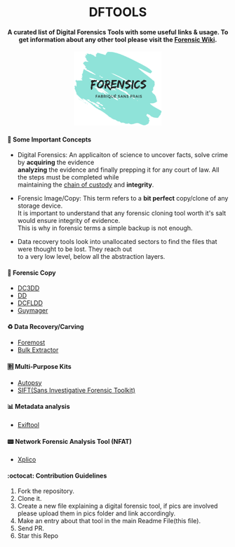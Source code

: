 
<h1 align="center">
  DFTOOLS
</h1>

<h4 align="center">A curated list of Digital Forensics Tools with some useful links & usage.
To get information about any other tool please visit the  <a href="https://forensicswiki.org" target="_blank">Forensic Wiki</a>.</h4>


<h4 align="center"><a href=""><img src="./pics/df-transparent.png" alt="Forensics" width="200"></a></h4>


#### 📢 Some Important Concepts

- Digital Forensics: An applicaiton of science to uncover facts, solve crime by **acquiring** the evidence <br />
**analyzing** the evidence and finally prepping it for any court of law. All the steps must be completed while <br /> maintaining the [chain of custody](https://digital-forensics.sans.org/blog/tags/chain-of-custody) and **integrity**.

- Forensic Image/Copy: This term refers to a **bit perfect** copy/clone of any storage device.<br/>
It is important to understand that any forensic cloning tool worth it's salt would ensure integrity of evidence. <br />
This is why in forensic terms a simple backup is not enough.

- Data recovery tools look into unallocated sectors to find the files that were thought to be lost. They reach out <br />
to a very low level, below all the abstraction layers.

#### 📝 Forensic Copy
- [DC3DD](./dc3dd.md)
- [DD](https://wiki.archlinux.org/index.php/disk_cloning)
- [DCFLDD](https://www.forensicswiki.org/wiki/Dcfldd)
- [Guymager](./guymager.md)

#### ♻️ Data Recovery/Carving
- [Foremost](./foremost.md)
- [Bulk Extractor](./bulk_extractor.md)

#### 🈹 Multi-Purpose Kits
- [Autopsy](https://www.sleuthkit.org/autopsy/)
- [SIFT(Sans Investigative Forensic Toolkit)](https://digital-forensics.sans.org/community/downloads/#overview)

#### 📊 Metadata analysis
- [Exiftool](./exiftool.md)

#### 📟 Network Forensic Analysis Tool (NFAT)
- [Xplico](http://www.xplico.org/about)

#### :octocat: Contribution Guidelines
1. Fork the repository.
2. Clone it.
3. Create a new file explaining a digital forensic tool, if pics are involved please upload them in pics folder and link accordingly.
4. Make an entry about that tool in the main Readme File(this file).
5. Send PR.
6. Star this Repo
